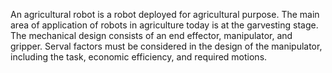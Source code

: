 An agricultural robot is a robot deployed for agricultural purpose. The main area of application of robots in agriculture today is at the garvesting stage.
The mechanical design consists of an end effector, manipulator, and gripper. Serval factors must be considered in the design of the manipulator, including the task, economic efficiency, and required motions.
